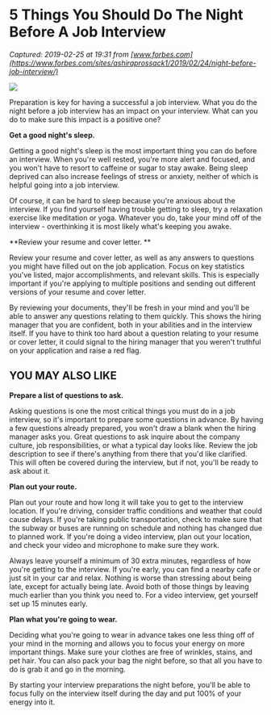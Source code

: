 # 5 Things You Should Do The Night Before A Job Interview

_Captured: 2019-02-25 at 19:31 from [www.forbes.com](https://www.forbes.com/sites/ashiraprossack1/2019/02/24/night-before-job-interview/)_

![](https://specials-images.forbesimg.com/dam/imageserve/628506838/960x0.jpg?fit=scale)

Preparation is key for having a successful a job interview. What you do the night before a job interview has an impact on your interview. What can you do to make sure this impact is a positive one?

**Get a good night's sleep.**

Getting a good night's sleep is the most important thing you can do before an interview. When you're well rested, you're more alert and focused, and you won't have to resort to caffeine or sugar to stay awake. Being sleep deprived can also increase feelings of stress or anxiety, neither of which is helpful going into a job interview.

Of course, it can be hard to sleep because you're anxious about the interview. If you find yourself having trouble getting to sleep, try a relaxation exercise like meditation or yoga. Whatever you do, take your mind off of the interview - overthinking it is most likely what's keeping you awake.

**Review your resume and cover letter. **

Review your resume and cover letter, as well as any answers to questions you might have filled out on the job application. Focus on key statistics you've listed, major accomplishments, and relevant skills. This is especially important if you're applying to multiple positions and sending out different versions of your resume and cover letter.

By reviewing your documents, they'll be fresh in your mind and you'll be able to answer any questions relating to them quickly. This shows the hiring manager that you are confident, both in your abilities and in the interview itself. If you have to think too hard about a question relating to your resume or cover letter, it could signal to the hiring manager that you weren't truthful on your application and raise a red flag.

## YOU MAY ALSO LIKE

**Prepare a list of questions to ask.**

Asking questions is one the most critical things you must do in a job interview, so it's important to prepare some questions in advance. By having a few questions already prepared, you won't draw a blank when the hiring manager asks you. Great questions to ask inquire about the company culture, job responsibilities, or what a typical day looks like. Review the job description to see if there's anything from there that you'd like clarified. This will often be covered during the interview, but if not, you'll be ready to ask about it.

**Plan out your route.**

Plan out your route and how long it will take you to get to the interview location. If you're driving, consider traffic conditions and weather that could cause delays. If you're taking public transportation, check to make sure that the subway or buses are running on schedule and nothing has changed due to planned work. If you're doing a video interview, plan out your location, and check your video and microphone to make sure they work.

Always leave yourself a minimum of 30 extra minutes, regardless of how you're getting to the interview. If you're early, you can find a nearby cafe or just sit in your car and relax. Nothing is worse than stressing about being late, except for actually being late. Avoid both of those things by leaving much earlier than you think you need to. For a video interview, get yourself set up 15 minutes early.

**Plan what you're going to wear.**

Deciding what you're going to wear in advance takes one less thing off of your mind in the morning and allows you to focus your energy on more important things. Make sure your clothes are free of wrinkles, stains, and pet hair. You can also pack your bag the night before, so that all you have to do is grab it and go in the morning.

By starting your interview preparations the night before, you'll be able to focus fully on the interview itself during the day and put 100% of your energy into it.
